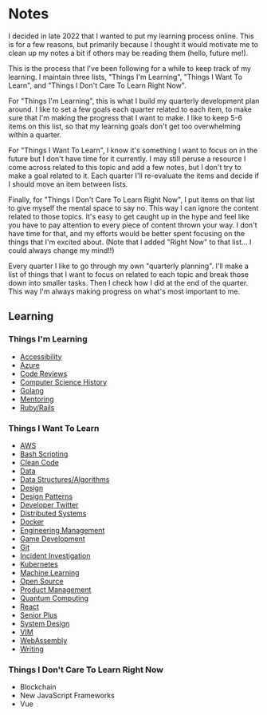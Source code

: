 # Notes

I decided in late 2022 that I wanted to put my learning process online. This is for a few reasons, but primarily because I thought it would motivate me to clean up my notes a bit if others may be reading them (hello, future me!).

This is the process that I've been following for a while to keep track of my learning. I maintain three lists, "Things I'm Learning", "Things I Want To Learn", and "Things I Don't Care To Learn Right Now".

For  "Things I'm Learning", this is what I build my quarterly development plan around. I like to set a few goals each quarter related to each item, to make sure that I'm making the progress that I want to make. I like to keep 5-6 items on this list, so that my learning goals don't get too overwhelming within a quarter.

For "Things I Want To Learn", I know it's something I want to focus on in the future but I don't have time for it currently. I may still peruse a resource I come across related to this topic and add a few notes, but I don't try to make a goal related to it. Each quarter I'll re-evaluate the items and decide if I should move an item between lists.

Finally, for "Things I Don't Care To Learn Right Now", I put items on that list to give myself the mental space to say no. This way I can ignore the content related to those topics. It's easy to get caught up in the hype and feel like you have to pay attention to every piece of content thrown your way. I don't have time for that, and my efforts would be better spent focusing on the things that I'm excited about. (Note that I added "Right Now" to that list... I could always change my mind!!)

Every quarter I like to go through my own "quarterly planning". I'll make a list of things that I want to focus on related to each topic and break those down into smaller tasks. Then I check how I did at the end of the quarter. This way I'm always making progress on what's most important to me.

## Learning

### Things I'm Learning

* [Accessibility](../content/accessibility)
* [Azure](../content/azure)
* [Code Reviews](../content/code-reviews)
* [Computer Science History](../content//computer-science-history)
* [Golang](../content/golang)
* [Mentoring](../content/mentoring)
* [Ruby/Rails](../content/ruby-rails)

### Things I Want To Learn

* [AWS](../content/aws)
* [Bash Scripting](../content/bash)
* [Clean Code](../content/clean-code)
* [Data](../content/data)
* [Data Structures/Algorithms](../content/data-structures-algorithms)
* [Design](../content/design)
* [Design Patterns](../content/design-patterns)
* [Developer Twitter](../content/developer-twitter)
* [Distributed Systems](../content/distributed-systems)
* [Docker](../content/docker)
* [Engineering Management](../content/engineering-management)
* [Game Development](../content/game-development)
* [Git](../content/git)
* [Incident Investigation](../content/incident-investigation)
* [Kubernetes](../content/kubernetes)
* [Machine Learning](../content/machine-learning)
* [Open Source](../content/open-source)
* [Product Management](../content/product-management)
* [Quantum Computing](../content/quantum-computing)
* [React](../content/react)
* [Senior Plus](../content/senior-plus)
* [System Design](../content/system-design)
* [VIM](../content/vim)
* [WebAssembly](../content/webassembly)
* [Writing](../content/writing)

### Things I Don't Care To Learn Right Now

* Blockchain
* New JavaScript Frameworks
* Vue
